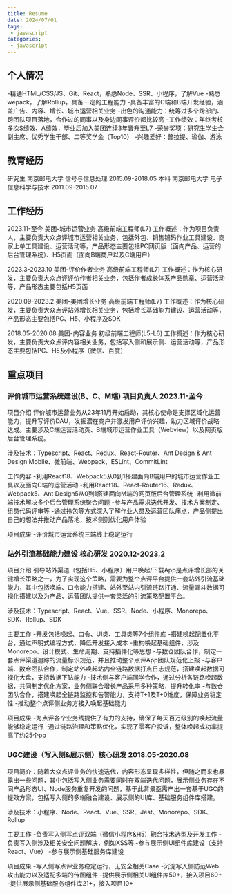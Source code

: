 ```yaml
---
title: Resume
date: 2024/07/01
tags:
 - javascript
categories:
 - javascript
---
```


<!-- 手机：15150568544 邮箱：969860178@qq.com 女/1992.10 中共党员 -->
## 个人情况

-精通HTML/CSS/JS、Git、React，熟悉Node、SSR、小程序，了解Vue
-熟悉wepack，了解Rollup，具备一定的工程能力
-具备丰富的C端和B端开发经验，涵盖广告、内容、增长、城市运营相关业务
-出色的沟通能力：统筹过多个跨部门、跨团队项目落地，合作过的同事以及身边同事评价都比较高
-工作绩效：年终考核多次S绩效、A绩效，毕业后加入美团连续3年晋升至L7
-荣誉奖项：研究生学生会副主席、优秀学生干部、二等奖学金（Top10）
-兴趣爱好：普拉提、瑜伽、游泳

## 教育经历

研究生  南京邮电大学    信号与信息处理       2015.09-2018.05
本科    南京邮电大学  电子信息科学与技术     2011.09-2015.07

## 工作经历

2023.11-至今      美团-城市运营业务          高级前端工程师(L7)
工作概述：作为项目负责人，主要负责大众点评城市运营相关业务，包括外包、销售铺码作业工具建设、商家上单工具建设、运营活动等，产品形态主要包括PC网页版（面向产品、运营的后台管理系统）、H5页面（面向B端商户以及C端用户）

2023.3-2023.10    美团-评价作者业务         高级前端工程师(L7)
工作概述：作为核心研发，主要负责大众点评评价作者相关业务，包括作者成长体系产品勋章、运营活动等，产品形态主要包括H5页面

2020.09-2023.2    美团-美团增长业务         高级前端工程师(L7)
工作概述：作为核心研发，主要负责大众点评站外增长相关业务，包括增长基础能力建设、运营活动等，产品形态主要包括PC、H5、小程序及SDK

2018.05-2020.08   美团-内容业务             初级前端工程师(L5-L6)
工作概述：作为核心研发，主要负责大众点评内容相关业务，包括写入侧和展示侧、运营活动等，产品形态主要包括PC、H5及小程序（微信、百度）

## 重点项目

### 评价城市运营系统建设(B、C、M端) 项目负责人 2023.11-至今

项目介绍
评价城市运营业务从23年11月开始启动，其核心使命是支撑区域化运营能力，提升写评价DAU，发掘潜在商户并激发用户评价兴趣，助力区域评价战略达成。主要涉及C端运营活动页、B端城市运营作业工具（Webview）以及网页版后台管理系统。

涉及技术：Typescript、React、Redux、React-Router、Ant Design & Ant Design Mobile、微前端、Webpack、ESLint、CommitLint

工作内容
-利用React18、Webpack5从0到1搭建面向B端用户的城市运营作业工具以及面向C端的运营活动
-利用React18、React-Router16、Redux、Webpack5、Ant Design5从0到1搭建面向M端的网页版后台管理系统
-利用微前端技术解决多个后台管理系统聚合问题
-参与产品需求迭代开发、技术方案制定、组员代码评审等
-通过拎包等方式深入了解作业人员及运营团队痛点，产品侧提出自己的想法并推动产品落地，技术侧则优化用户体验

项目成果
-评价城市运营系统三端线上稳定运行

### 站外引流基础能力建设 核心研发 2020.12-2023.2

项目介绍
引导站外渠道（包括H5、小程序）用户唤起/下载App是点评增⻓部的关键增⻓策略之⼀，为了实现这个策略，需要为整个点评平台提供一套站外引流基础能力，其中包括唤端、口令能力搭建、站外至站内引流链路打通、流量漏斗数据可视化搭建以及为产品、运营团队提供一套灵活的引流策略配置平台。

涉及技术：Typescript、React、Vue、SSR、Node、小程序、Monorepo、SDK、Rollup、SDK

主要工作
-开发包括唤起、⼝令、UI类、工具类等7个组件库
-搭建唤起配置化平台，通过声明式编程方式，降低开发接入成本
-重构唤起基础组件，涉及Monorepo、设计模式、生命周期、支持插件化等思想
-与数仓团队合作，制定一套点评渠道追踪的流量标识规范，并且推动整个点评App团队规范化上报
-与客户端、数仓团队合作，制定站外唤起站内全链路数据打点日志规范，搭建唤起数据可视化大盘，支持数据下钻能力
-技术侧与客户端同学合作，通过分析各链路唤起数据，共同制定优化方案，业务侧联合增长产品采用多种策略，提升转化率
-与数仓团队合作，搭建唤起全链路监控和告警能力，支持T+1及T+0维度，保障业务稳定性
-推动整个点评侧业务方接入唤起基础能力

项目成果
-为点评各个业务线提供了有⼒的⽀持，确保了每天百万级别的唤起流量能够稳定运行
-通过链路治理和策略优化，实现了零客户投诉，整体唤起成功率提⾼了约25个pp

### UGC建设（写入侧&展示侧）核心研发 2018.05-2020.08

项目简介：随着大众点评业务的快速迭代，内容形态呈现多样性，但随之而来也暴露出一些问题，其中包括写入侧业务需要同时在双端迭代问题，展示侧业务存在不同产品形态UI、Node服务重复开发的问题，基于此背景亟需产出一套基于UGC的提效方案，包括写入侧的多端融合建设、展示侧的UI库、基础服务组件库搭建。

涉及技术：小程序、Node、React、Vue、SSR、Jest、Monorepo、SDK、Rollup

主要⼯作
-负责写入侧写点评双端（微信小程序&H5）融合技术选型及开发工作
-负责写入侧涉及相关安全问题解决，例如XSS等
-参与展示侧UI组件库建设（支持React、Vue）
-参与展示侧基础服务库建设

项目成果
-写入侧写点评业务稳定运行，无安全相关Case
-沉淀写入侧防范Web攻击能力以及适配多端的传图组件
-提供展示侧相关UI组件库50+，接入项目60+
-提供展示侧基础服务组件库21+，接入项目10+
